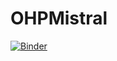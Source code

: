 # OHPMistral

[![Binder](https://mybinder.org/badge_logo.svg)](https://mybinder.org/v2/gh/cylammarco/OHPMistral/HEAD?filepath=20210112/example-reduction.ipynb)

